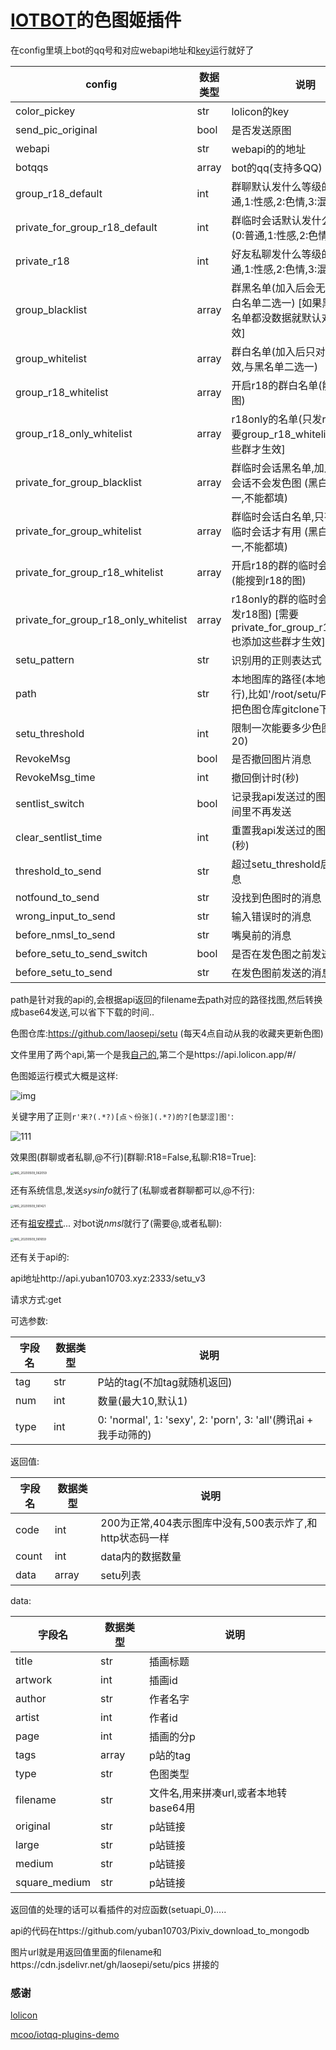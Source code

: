 # [IOTBOT](https://github.com/IOTQQ/IOTQQ)的色图姬插件

在config里填上bot的qq号和对应webapi地址和[key](https://api.lolicon.app/)运行就好了

| config                               | 数据类型 | 说明                                                         |
| ------------------------------------ | -------- | ------------------------------------------------------------ |
| color_pickey                         | str      | lolicon的key                                                 |
| send_pic_original                    | bool     | 是否发送原图                                                 |
| webapi                               | str      | webapi的的地址                                               |
| botqqs                               | array    | bot的qq(支持多QQ)                                            |
| group_r18_default                    | int      | 群聊默认发什么等级的图(0:普通,1:性感,2:色情,3:混合)          |
| private_for_group_r18_default        | int      | 群临时会话默认发什么等级的图(0:普通,1:性感,2:色情,3:混合)    |
| private_r18                          | int      | 好友私聊发什么等级的图(0:普通,1:性感,2:色情,3:混合)          |
| group_blacklist                      | array    | 群黑名单(加入后会无视这些群,与白名单二选一)  [如果黑名单和白名单都没数据就默认对所有群生效] |
| group_whitelist                      | array    | 群白名单(加入后只对里面的群生效,与黑名单二选一)              |
| group_r18_whitelist                  | array    | 开启r18的群白名单(能搜到r18的图)                             |
| group_r18_only_whitelist             | array    | r18only的名单(只发r18图)  [需要group_r18_whitelist也添加这些群才生效] |
| private_for_group_blacklist          | array    | 群临时会话黑名单,加入的群 临时会话不会发色图   (黑白名单二选一,不能都填) |
| private_for_group_whitelist          | array    | 群临时会话白名单,只有加入的群 临时会话才有用  (黑白名单二选一,不能都填) |
| private_for_group_r18_whitelist      | array    | 开启r18的群的临时会话白名单(能搜到r18的图)                   |
| private_for_group_r18_only_whitelist | array    | r18only的群的临时会话名单(只发r18图)  [需要private_for_group_r18_whitelist也添加这些群才生效] |
| setu_pattern                         | str      | 识别用的正则表达式                                           |
| path                                 | str      | 本地图库的路径(本地没图空着就行),比如'/root/setu/PICS/',可以把色图仓库gitclone下来..... |
| setu_threshold                       | int      | 限制一次能要多少色图...(最大20)                              |
| RevokeMsg                            | bool     | 是否撤回图片消息                                             |
| RevokeMsg_time                       | int      | 撤回倒计时(秒)                                               |
| sentlist_switch                      | bool     | 记录我api发送过的图片,在一段时间里不再发送                   |
| clear_sentlist_time                  | int      | 重置我api发送过的图片的倒计时(秒)                            |
| threshold_to_send                    | str      | 超过setu_threshold后发送的消息                               |
| notfound_to_send                     | str      | 没找到色图时的消息                                           |
| wrong_input_to_send                  | str      | 输入错误时的消息                                             |
| before_nmsl_to_send                  | str      | 嘴臭前的消息                                                 |
| before_setu_to_send_switch           | bool     | 是否在发色图之前发送消息                                     |
| before_setu_to_send                  | str      | 在发色图前发送的消息                                         |


path是针对我的api的,会根据api返回的filename去path对应的路径找图,然后转换成base64发送,可以省下下载的时间..

色图仓库:https://github.com/laosepi/setu (每天4点自动从我的收藏夹更新色图)

文件里用了两个api,第一个是我[自己的](http://api.yuban10703.xyz:2333/docs),第二个是https://api.lolicon.app/#/



色图姬运行模式大概是这样:

![img](https://cdn.jsdelivr.net/gh/yuban10703/BlogImgdata/img/20200509060759.png)

关键字用了正则`r'来?(.*?)[点丶份张](.*?)的?[色瑟涩]图'`:

![111](https://cdn.jsdelivr.net/gh/yuban10703/BlogImgdata/img/20200519215641.png)

效果图(群聊或者私聊,@不行)[群聊:R18=False,私聊:R18=True]:

<img src="https://cdn.jsdelivr.net/gh/yuban10703/BlogImgdata/img/20200509062130.jpg" alt="IMG_20200509_062059" style="zoom: 33%;" />

还有系统信息,发送*sysinfo*就行了(私聊或者群聊都可以,@不行):

<img src="https://cdn.jsdelivr.net/gh/yuban10703/BlogImgdata/img/20200509061522.jpg" alt="IMG_20200509_061421" style="zoom: 33%;" />

还有[祖安模式](http://shadiao.app/)... 对bot说*nmsl*就行了(需要@,或者私聊):

<img src="https://cdn.jsdelivr.net/gh/yuban10703/BlogImgdata/img/20200509061742.jpg" alt="IMG_20200509_061659" style="zoom:33%;" />

还有关于api的:

api地址http://api.yuban10703.xyz:2333/setu_v3

请求方式:get

可选参数:

| 字段名 | 数据类型 | 说明                                                         |
| ------ | -------- | ------------------------------------------------------------ |
| tag    | str      | P站的tag(不加tag就随机返回)                                  |
| num    | int      | 数量(最大10,默认1)                                           |
| type   | int      | 0: 'normal', 1: 'sexy', 2: 'porn', 3: 'all'(腾讯ai + 我手动筛的) |

返回值:

| 字段名 | 数据类型 | 说明                                                     |
| ------ | -------- | -------------------------------------------------------- |
| code   | int      | 200为正常,404表示图库中没有,500表示炸了,和http状态码一样 |
| count  | int      | data内的数据数量                                         |
| data   | array    | setu列表                                                 |

data:

| 字段名        | 数据类型 | 说明                                  |
| ------------- | -------- | ------------------------------------- |
| title         | str      | 插画标题                              |
| artwork       | int      | 插画id                                |
| author        | str      | 作者名字                              |
| artist        | int      | 作者id                                |
| page          | int      | 插画的分p                             |
| tags          | array    | p站的tag                              |
|type           | str	   | 色图类型								|
| filename      | str      | 文件名,用来拼凑url,或者本地转base64用 |
| original      | str      | p站链接                               |
| large         | str      | p站链接                               |
| medium        | str      | p站链接                               |
| square_medium | str      | p站链接                               |
返回值的处理的话可以看插件的对应函数(setuapi_0).....

api的代码在https://github.com/yuban10703/Pixiv_download_to_mongodb

图片url就是用返回值里面的filename和https://cdn.jsdelivr.net/gh/laosepi/setu/pics  拼接的

### 感谢

[lolicon](https://api.lolicon.app/#/setu)

[mcoo/iotqq-plugins-demo](https://github.com/mcoo/iotqq-plugins-demo)



